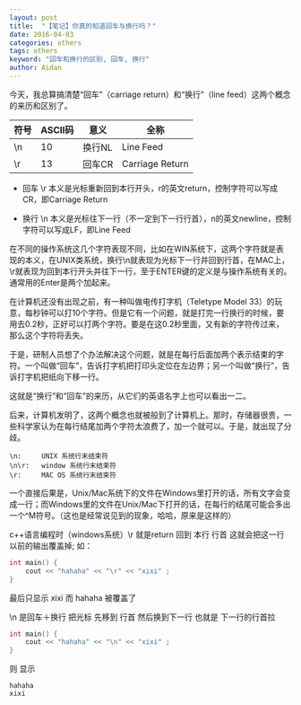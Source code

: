 ```yaml
---
layout: post
title:  "【笔记】你真的知道回车与换行吗？"
date: 2016-04-03
categories: others
tags: others
keyword: "回车和换行的区别, 回车, 换行"
author: Aidan
---
```


今天，我总算搞清楚“回车”（carriage return）和“换行”（line feed）这两个概念的来历和区别了。

|符号  |  ASCII码    |  意义| 全称|
|---|---|---|---|
|\n  |      10   |     换行NL|Line Feed|
|\r   |     13     |   回车CR|Carriage Return|

- 回车 \r 本义是光标重新回到本行开头，r的英文return，控制字符可以写成CR，即Carriage Return

- 换行 \n 本义是光标往下一行（不一定到下一行行首），n的英文newline，控制字符可以写成LF，即Line Feed

在不同的操作系统这几个字符表现不同，比如在WIN系统下，这两个字符就是表现的本义，在UNIX类系统，换行\n就表现为光标下一行并回到行首，在MAC上，\r就表现为回到本行开头并往下一行，至于ENTER键的定义是与操作系统有关的。通常用的Enter是两个加起来。

在计算机还没有出现之前，有一种叫做电传打字机（Teletype Model 33）的玩意，每秒钟可以打10个字符。但是它有一个问题，就是打完一行换行的时候，要用去0.2秒，正好可以打两个字符。要是在这0.2秒里面，又有新的字符传过来，那么这个字符将丢失。

于是，研制人员想了个办法解决这个问题，就是在每行后面加两个表示结束的字符。一个叫做“回车”，告诉打字机把打印头定位在左边界；另一个叫做“换行”，告诉打字机把纸向下移一行。

这就是“换行”和“回车”的来历，从它们的英语名字上也可以看出一二。

后来，计算机发明了，这两个概念也就被般到了计算机上。那时，存储器很贵，一些科学家认为在每行结尾加两个字符太浪费了，加一个就可以。于是，就出现了分歧。

```
\n:     UNIX 系统行末结束符
\n\r:   window 系统行末结束符
\r:     MAC OS 系统行末结束符
```

一个直接后果是，Unix/Mac系统下的文件在Windows里打开的话，所有文字会变成一行；而Windows里的文件在Unix/Mac下打开的话，在每行的结尾可能会多出一个^M符号。（这也是经常说见到的现象，哈哈，原来是这样的）

c++语言编程时（windows系统）\r 就是return 回到 本行 行首 这就会把这一行以前的输出覆盖掉; 如：

```c
int main() {
    cout << "hahaha" << "\r" << "xixi" ;
}
```

最后只显示 xixi 而 hahaha 被覆盖了

\n 是回车＋换行 把光标 先移到 行首 然后换到下一行 也就是 下一行的行首拉

```c
int main() {
    cout << "hahaha" << "\n" << "xixi" ;
}
```

则 显示

```
hahaha
xixi
```
